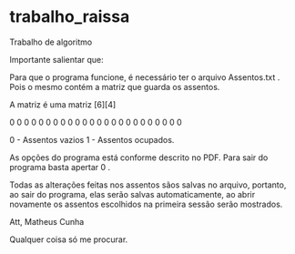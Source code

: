 # trabalho_raissa
Trabalho de algoritmo

Importante salientar que:

Para que o programa funcione, é necessário ter o arquivo Assentos.txt . Pois o mesmo contém a matriz que 
guarda os assentos. 

A matriz é uma matriz [6][4]

0 0 0 0 
0 0 0 0 
0 0 0 0 
0 0 0 0 
0 0 0 0 
0 0 0 0 

0 - Assentos vazios
1 - Assentos ocupados. 

As opções do programa está conforme descrito no PDF. 
Para sair do programa basta apertar 0 .

Todas as alterações feitas nos assentos sãos salvas no arquivo, portanto, ao sair do programa, elas serão salvas automaticamente, 
ao abrir novamente os assentos escolhidos na primeira sessão serão mostrados. 

Att, 
Matheus Cunha

Qualquer coisa só me procurar. 
